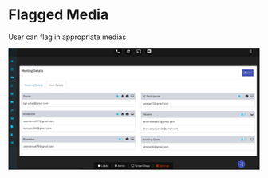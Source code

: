 # Flagged Media

User can flag in appropriate medias

![](../.gitbook/assets/image%20%2846%29.png)



